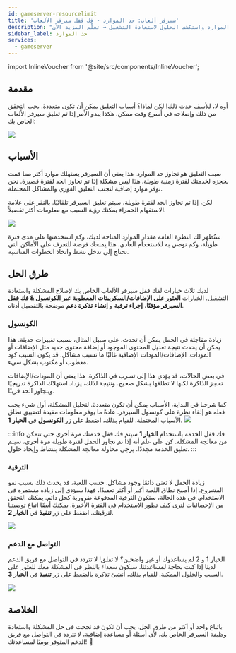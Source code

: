 ```yaml
---
id: gameserver-resourcelimit
title: 'سيرفر ألعاب: حد الموارد - فك قفل سيرفر الألعاب'
description: "افهم لماذا تم تعليق سيرفر الألعاب الخاص بك بسبب حدود الموارد واستكشف الحلول لاستعادة التشغيل → تعلّم المزيد الآن"
sidebar_label: حد الموارد
services:
  - gameserver
---
```


import InlineVoucher from '@site/src/components/InlineVoucher';





## مقدمة

أوه لا، للأسف حدث ذلك! لكن لماذا؟ أسباب التعليق يمكن أن تكون متعددة. يجب التحقق من ذلك وإصلاحه في أسرع وقت ممكن. هكذا يبدو الأمر إذا تم تعليق سيرفر الألعاب الخاص بك:

 ![](https://screensaver01.zap-hosting.com/index.php/s/eSRe2WDkLPnTZxE/preview)
 
 <InlineVoucher />

## الأسباب
سبب التعليق هو تجاوز حد الموارد. هذا يعني أن السيرفر يستهلك موارد أكثر مما قمت بحجزه لخدمتك لفترة زمنية طويلة. هذا ليس مشكلة إذا تم تجاوز الحد لفترة قصيرة. نحن نوفر موارد إضافية لتجنب التعليق الفوري والمشاكل المحتملة. 

لكن، إذا تم تجاوز الحد لفترة طويلة، سيتم تعليق السيرفر تلقائيًا. بالنقر على علامة الاستفهام الحمراء يمكنك رؤية السبب مع معلومات أكثر تفصيلاً.

![](https://screensaver01.zap-hosting.com/index.php/s/bzmyP2LKcbn6yGS/preview)

ستُظهر لك النظرة العامة مقدار الموارد المتاحة لديك، وكم استخدمتها على مدى فترة طويلة، وكم نوصي به للاستخدام العادي. هذا يمنحك فرصة للتعرف على الأماكن التي تحتاج إلى تدخل نشط واتخاذ الخطوات المناسبة. 

## طرق الحل

لديك ثلاث خيارات لفك قفل سيرفر الألعاب الخاص بك لإصلاح المشكلة واستعادة التشغيل. الخيارات **العثور على الإضافات/السكريبتات المعطوبة عبر الكونسول & فك قفل السيرفر مؤقتًا**، **إجراء ترقية** و **إنشاء تذكرة دعم** موضحة بالتفصيل أدناه. 



### الكونسول
زيادة مفاجئة في الحمل يمكن أن تحدث، على سبيل المثال، بسبب تغييرات حديثة. هذا يمكن أن يحدث نتيجة تعديل المحتوى الموجود أو إضافة محتوى جديد مثل الإضافات أو المودات. الإضافات/المودات الإضافية غالبًا ما تسبب مشاكل. قد يكون السبب كود معطوب أو مكتوب بشكل سيء. 

في بعض الحالات، قد يؤدي هذا إلى تسرب في الذاكرة. هذا يعني أن المودات/الإضافات تحجز الذاكرة لكنها لا تطلقها بشكل صحيح. ونتيجة لذلك، يزداد استهلاك الذاكرة تدريجيًا ويتجاوز الحد قريبًا. 

كما شرحنا في البداية، الأسباب يمكن أن تكون متعددة. لتحليل المشكلة، أول شيء يجب فعله هو إلقاء نظرة على كونسول السيرفر. عادةً ما يوفر معلومات مفيدة لتضييق نطاق الأسباب المحتملة. للقيام بذلك، اضغط على زر **الكونسول** في **الخيار 1**. ![](https://screensaver01.zap-hosting.com/index.php/s/g9N5D7aqTPwX2R7/preview)

:::info فك قفل الخدمة 
باستخدام **الخيار 1** سيتم فك قفل خدمتك مرة أخرى حتى تتمكن من معالجة المشكلة. كن على علم أنه إذا تم تجاوز الحمل لفترة طويلة مرة أخرى، سيتم تعليق الخدمة مجددًا. يرجى محاولة معالجة المشكلة بنشاط وإيجاد حلول. 
:::



### الترقية

زيادة الحمل لا تعني دائمًا وجود مشاكل. حسب اللعبة، قد يحدث ذلك بسبب نمو المشروع. إذا أصبح نطاق اللعبة أكبر أو أكثر تعقيدًا، فهذا سيؤدي إلى زيادة مستمرة في الاستخدام. في هذه الحالة، ستكون الترقية المدفوعة ضرورية كحل دائم. يمكنك التحقق من الإحصائيات لترى كيف تطور الاستخدام في الفترة الأخيرة. يمكنك أيضًا اتباع توصيتنا لترقيتك. اضغط على زر **تنفيذ** في **الخيار 2**. 

![](https://screensaver01.zap-hosting.com/index.php/s/JBAa2mFfyW5p9kC/preview)

### التواصل مع الدعم

الخيار 1 و 2 لم يساعدوك أو غير واضحين؟ لا تقلق! لا تتردد في التواصل مع فريق الدعم لدينا إذا كنت بحاجة لمساعدتنا. سنكون سعداء بالنظر في المشكلة معك للعثور على السبب والحلول الممكنة. للقيام بذلك، أنشئ تذكرة بالضغط على زر **تنفيذ** في **الخيار 3**. 


![](https://screensaver01.zap-hosting.com/index.php/s/HPb5aT5xQgwkbcm/preview)



## الخلاصة

باتباع واحد أو أكثر من طرق الحل، يجب أن تكون قد نجحت في حل المشكلة واستعادة وظيفة السيرفر الخاص بك. لأي أسئلة أو مساعدة إضافية، لا تتردد في التواصل مع فريق الدعم المتوفر يوميًا لمساعدتك! 🙂

<InlineVoucher />